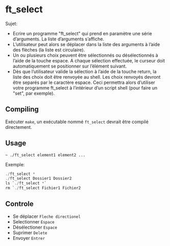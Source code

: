 # ft_select

Sujet:
* Ecrire un programme "ft_select" qui prend en paramètre une série d’arguments. La liste d’arguments s’affiche.
* L’utilisateur peut alors se déplacer dans la liste des arguments à l’aide des flèches (la liste est circulaire).
* Un ou plusieurs choix peuvent être sélectionnés ou désélectionnés à l’aide de la touche espace. A chaque sélection effectuée, le curseur doit automatiquement se positionner sur l’élément suivant.
* Dès que l’utilisateur valide la sélection à l’aide de la touche return, la liste des choix doit être renvoyée au shell. Les choix renvoyés devront être separés par le caractère espace. Ceci permettra alors d’utiliser votre programme ft_select à l’intérieur d’un script shell (pour faire un "set", par exemple).

## Compiling

Exécuter `make`, un exécutable nommé `ft_select` devrait être compilé directement.

## Usage

`~ ./ft_select element1 element2 ...`

Exemple:

```c
./ft_select *
./ft_select Dossier1 Dossier2
ls `./ft_select *`
rm `./ft_select Fichier1 Fichier2
```

## Controle

* Se déplacer `Fleche directionel`
* Selectionner `Espace`
* Désélectioner `Espace`
* Suprimer `Delete`
* Envoyer `Entrer`
